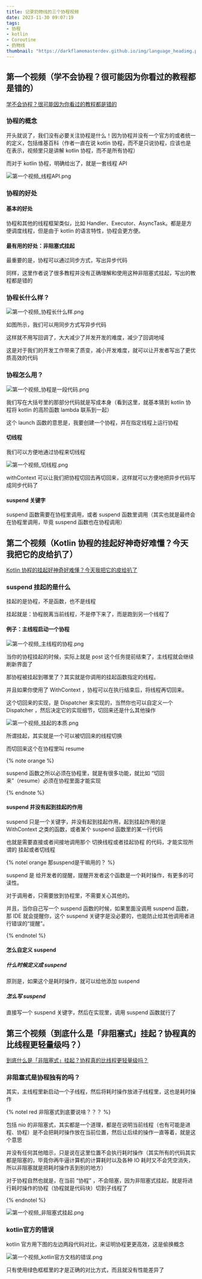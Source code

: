 ```yaml
---
title: 记录扔物线的三个协程视频
date: 2023-11-30 09:07:19
tags:
- 协程
- kotlin
- Coroutine
- 扔物线
thumbnail: "https://darkflamemasterdev.github.io/img/language_headimg.png"
---
```


## 第一个视频（学不会协程？很可能因为你看过的教程都是错的）

[学不会协程？很可能因为你看过的教程都是错的](https://www.bilibili.com/video/BV164411C7FK)

### 协程的概念

开头就说了，我们没有必要关注协程是什么！因为协程并没有一个官方的或者统一的定义，包括维基百科（作者一直在说 kotlin 协程，而不是只说协程，应该也是在表示，视频里只是讲解 kotlin 协程，而不是所有协程）

而对于 kotlin 协程，明确给出了，就是一套线程 API

![第一个视频_线程API.png](记录扔物线的三个协程视频/第一个视频_线程API.png)

### 协程的好处

#### 基本的好处

协程和其他的线程框架类似，比如 Handler、Executor、AsyncTask。都是是方便调度线程，但是由于 kotlin 的语言特性，协程会更方便。

#### 最有用的好处：非阻塞式挂起

最重要的是，协程可以通过同步方式，写出异步代码

同样，这里作者说了很多教程并没有正确理解和使用这种非阻塞式挂起，写出的教程都是错的

### 协程长什么样？

![第一个视频_协程长什么样.png](记录扔物线的三个协程视频/第一个视频_协程长什么样.png)

如图所示，我们可以用同步方式写异步代码

这样就不用写回调了，大大减少了并发开发的难度，减少了回调地域

这是对于我们的开发工作带来了质变，减小开发难度，就可以让开发者写出了更优质高效的代码

### 协程怎么用？

![第一个视频_协程是一段代码.png](记录扔物线的三个协程视频/第一个视频_协程是一段代码.png)

我们写在大括号里的那部分代码就是写成本身（看到这里，就基本猜到 kotlin 协程将 kotlin 的高阶函数 lambda 联系到一起）

这个 launch 函数的意思是，我要创建一个协程，并在指定线程上运行协程

#### 切线程

我们可以方便地通过协程来切线程

![第一个视频_切线程.png](记录扔物线的三个协程视频/第一个视频_切线程.png)

withContext 可以让我们把协程切回去再切回来，这样就可以方便地把异步代码写成同步代码了

#### suspend 关键字

suspend 函数需要在协程里调用，或者 suspend 函数里调用（其实也就是最终会在协程里调用，毕竟 suspend 函数也在协程调用）

## 第二个视频（Kotlin 协程的挂起好神奇好难懂？今天我把它的皮给扒了）

[Kotlin 协程的挂起好神奇好难懂？今天我把它的皮给扒了](https://www.bilibili.com/video/BV1KJ41137E9)

### suspend 挂起的是什么

挂起的是协程，不是函数，也不是线程

挂起就是：协程脱离当前线程，不是停下来了，而是跑到另一个线程了

#### 例子：主线程启动一个协程

![第一个视频_主线程的协程.png](记录扔物线的三个协程视频/第一个视频_主线程的协程.png)

当你的协程挂起的时候，实际上就是 post 这个任务提前结束了，主线程就会继续刷新界面了

那协程被挂起到哪里了？其实就是你调用的挂起函数指定的线程。

并且如果你使用了 WithContext ，协程可以在执行结束后，将线程再切回来。

这个切回来的实现，是 Dispatcher 来实现的，当然你也可以自定义一个 Dispatcher ，然后决定它的实现细节，切回来还是什么其他操作

![第一个视频_挂起的本质.png](记录扔物线的三个协程视频/第一个视频_挂起的本质.png)

所谓挂起，其实就是一个可以被切回来的线程切换

而切回来这个在协程里叫 resume

{% note orange %}

suspend 函数之所以必须在协程里，就是有很多功能，就比如 “切回来”（resume）必须在协程里面才能实现

{% endnote %}

#### suspend 并没有起到挂起的作用

suspend 只是一个关键字，并没有起到挂起作用，起到挂起作用的是 WithContext 之类的函数，或者某个 suspend 函数里的某一行代码

也就是需要直接或者间接地调用那个 切换线程或者挂起协程 的代码，才能实现所谓的 挂起或者切线程

{% notel orange 那suspend是干嘛用的？ %}

suspend 是 给开发者的提醒，提醒开发者这个函数是一个耗时操作，有更多的可读性。

对于调用者，只需要放到协程里，不需要关心其他的。

并且，当你自己写一个 suspend 函数的时候，如果里面没调用 suspend 函数，那 IDE 就会提醒你，这个 suspend 关键字是没必要的，也能防止给其他调用者进行错误的“提醒”。

{% endnotel %}

#### 怎么自定义 suspend

##### 什么时候定义成 suspend

原则是，如果这个是耗时操作，就可以给他添加 suspend

##### 怎么写 suspend

直接写一个 suspend 关键字，然后在实现里，调用 suspend 函数就行了

## 第三个视频（到底什么是「非阻塞式」挂起？协程真的比线程更轻量级吗？）

[到底什么是「非阻塞式」挂起？协程真的比线程更轻量级吗？](https://www.bilibili.com/video/BV1JE411R7hp/)

### 非阻塞式是协程独有的吗？

其实，主线程里新启动一个子线程，然后将耗时操作放进子线程里，这也是耗时操作

{% notel red 非阻塞式到底要说啥？？？ %}

包括 nio 的非阻塞式，其实都是一个道理，都是在说明当前线程（也有可能是进程、协程）是不会把耗时操作放在当前位置，然后让后续的操作一直等着，就是这个意思

并没有任何其他暗示，只是说在这里位置不会执行耗时操作（其实所有的代码其实都是阻塞的，毕竟你再牛逼计算机的计算耗时以及各种 IO 耗时又不会凭空消失，所以非阻塞就是把耗时操作丢到别的地方）

对于协程自然也就是，在当前 “协程” ，不会阻塞，因为非阻塞式挂起，就是将进行耗时操作的协程（协程就是代码块）切到子线程了

{% endnotel %}

![第一个视频_非阻塞式挂起.png](记录扔物线的三个协程视频/第一个视频_非阻塞式挂起.png)

### kotlin官方的错误

kotlin 官方用下图的左边两段代码对比，来证明协程更更高效，这是偷换概念

![第一个视频_kotlin官方文档的错误.png](记录扔物线的三个协程视频/第一个视频_kotlin官方文档的错误.png)

只有使用绿色框框里的才是正确的对比方式，而且就没有性能差异了

